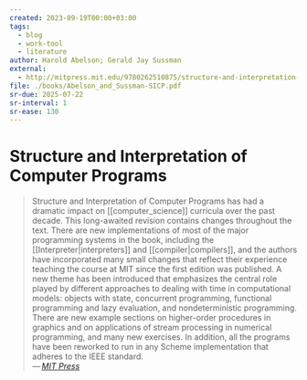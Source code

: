 ```yaml
---
created: 2023-09-19T00:00+03:00
tags:
  - blog
  - work-tool
  - literature
author: Harold Abelson; Gerald Jay Sussman
external:
  - http://mitpress.mit.edu/9780262510875/structure-and-interpretation-of-computer-programs/
file: ./books/Abelson_and_Sussman-SICP.pdf
sr-due: 2025-07-22
sr-interval: 1
sr-ease: 130
---
```


# Structure and Interpretation of Computer Programs

> Structure and Interpretation of Computer Programs has had a dramatic impact on [[computer_science]] curricula over the past decade. This long-awaited revision contains changes throughout the text. There are new implementations of most of the major programming systems in the book, including the [[Interpreter|interpreters]] and [[compiler|compilers]], and the authors have incorporated many small changes that reflect their experience teaching the course at MIT since the first edition was published. A new theme has been introduced that emphasizes the central role played by different approaches to dealing with time in computational models: objects with state, concurrent programming, functional programming and lazy evaluation, and nondeterministic programming. There are new example sections on higher-order procedures in graphics and on applications of stream processing in numerical programming, and many new exercises. In addition, all the programs have been reworked to run in any Scheme implementation that adheres to the IEEE standard.\
> — <cite>[MIT Press](http://mitpress.mit.edu/9780262510875/structure-and-interpretation-of-computer-programs/)</cite>
